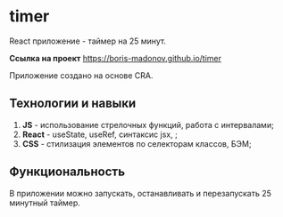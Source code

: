# timer

React приложение - таймер на 25 минут.

**Ссылка на проект** https://boris-madonov.github.io/timer

Приложение создано на основе CRA.

## **Технологии и навыки**

1. **JS** - использование стрелочных функций, работа с интервалами;
2. **React** - useState, useRef, синтаксис jsx, ;
3. **CSS** - стилизация элементов по селекторам классов, БЭМ;

## **Функциональность**

В приложении можно запускать, останавливать и перезапускать 25 минутный таймер.